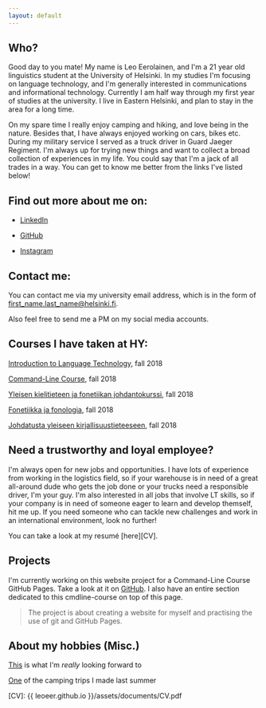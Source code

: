 ```yaml
---
layout: default
---
```


## Who?

Good day to you mate! My name is Leo Eerolainen, and I'm a 21 year old linguistics student at 
the University of Helsinki. In my studies I'm focusing on language technology, and I'm generally interested in 
communications and informational technology. Currently I am half way through my first year of 
studies at the university. I live in Eastern Helsinki, and plan to stay in the area for a long 
time.  
  
On my spare time I really enjoy camping and hiking, and love being in the nature. Besides that, I 
have always enjoyed working 
on cars, bikes etc. During my military service I served as a truck driver in Guard Jaeger 
Regiment. I'm always up for trying new things and want to collect a broad collection of 
experiences in my life. You could say that I'm a jack of all trades in a way. You can get to know 
me better from the links I've listed below!  

## Find out more about me on:

* [LinkedIn](https://www.linkedin.com/in/leoeerolainen/)

* [GitHub][git]

* [Instagram](https://www.instagram.com/eerolex/)

## Contact me:

You can contact me via my university email address, which is in the form of 
first_name.last_name@helsinki.fi.  
  
Also feel free to send me a PM on my social media accounts.

## Courses I have taken at HY:

[Introduction to Language Technology](https://courses.helsinki.fi/fi/kik-405/124787882), fall 
2018

[Command-Line Course](https://courses.helsinki.fi/fi/kik-lg218/126710126), fall 2018

[Yleisen kielitieteen ja fonetiikan 
johdantokurssi](https://courses.helsinki.fi/fi/kik-401/124787881), fall 2018

[Fonetiikka ja fonologia](https://courses.helsinki.fi/fi/kik-lg101/124793728), fall 2018

[Johdatusta yleiseen kirjallisuustieteeseen](https://courses.helsinki.fi/fi/ttk-yl110/124896865), 
fall 2018

## Need a trustworthy and loyal employee? 

I'm always open for new jobs and opportunities. I have lots of experience from working in the 
logistics field, so if your warehouse is in need of a great all-around dude who gets the job done 
or your trucks need a responsible driver, I'm your guy. I'm also interested in all jobs that involve LT skills, so if your company is in need of someone eager to learn and develop themself, hit me up. If you need someone who can tackle new 
challenges and work in an international environment, look no further!  
  
You can take a look at my resumé [here][CV].

## Projects

I'm currently working on this website project for a Command-Line Course GitHub Pages. Take a look 
at it on [GitHub][git]. I also have an entire section dedicated to this cmdline-course on top of this page. 
  
> The project is about creating a website for myself and practising the use of git and GitHub Pages.

## About my hobbies (Misc.) 

[This](http://www.luontoon.fi/karhunkierros) is what I'm _really_ looking forward to  
  
[One](https://www.tervarumpu.fi/fi/repovesi/patikointijareitit/kaakkurinkierros) of the camping trips I made last summer


[git]: https://github.com/leoeer
[CV]: {{ leoeer.github.io }}/assets/documents/CV.pdf
